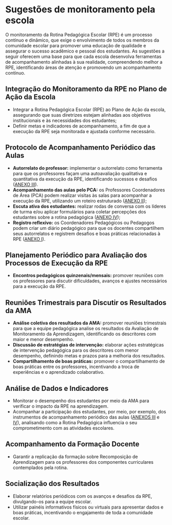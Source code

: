 # Sugestões de monitoramento pela escola

O monitoramento da Rotina Pedagógica Escolar (RPE) é um processo contínuo e dinâmico, que exige o envolvimento de todos os membros da comunidade escolar para promover uma educação de qualidade e assegurar o sucesso acadêmico e pessoal dos estudantes. As sugestões a seguir oferecem uma base para que cada escola desenvolva ferramentas de acompanhamento alinhadas à sua realidade, compreendendo melhor a RPE, identificando áreas de atenção e promovendo um acompanhamento contínuo.

## Integração do Monitoramento da RPE no Plano de Ação da Escola

- Integrar a Rotina Pedagógica Escolar (RPE) ao Plano de Ação da escola, assegurando que suas diretrizes estejam alinhadas aos objetivos institucionais e às necessidades dos estudantes;
- Definir metas e indicadores de acompanhamento, a fim de que a execução da RPE seja monitorada e ajustada conforme necessário.

## Protocolo de Acompanhamento Periódico das Aulas

- **Autorrelato do professor:** implementar o autorrelato como ferramenta para que os professores façam uma autoavaliação qualitativa e quantitativa da execução da RPE, identificando sucessos e desafios ([ANEXO III](anexo-3.md)).
- **Acompanhamento das aulas pelo PCA:** os Professores Coordenadores de Área (PCA) podem realizar visitas às salas para acompanhar a execução da RPE, utilizando um roteiro estruturado ([ANEXO II](anexo-2.md));
- **Escuta ativa dos estudantes:** realizar rodas de conversa com os líderes de turma e/ou aplicar formulários para coletar percepções dos estudantes sobre a rotina pedagógica ([ANEXO IV](anexo-4.md));
- **Registro reflexivo:** os Coordenadores Pedagógicos ou Pedagogos podem criar um diário pedagógico para que os docentes compartilhem seus autorrelatos e registrem desafios e boas práticas relacionadas à RPE ([ANEXO I](anexo-1.md)).

## Planejamento Periódico para Avaliação dos Processos de Execução da RPE

- **Encontros pedagógicos quinzenais/mensais:** promover reuniões com os professores para discutir dificuldades, avanços e ajustes necessários para a execução da RPE.

## Reuniões Trimestrais para Discutir os Resultados da AMA

- **Análise coletiva dos resultados da AMA:** promover reuniões trimestrais para que a equipe pedagógica analise os resultados da Avaliação de Monitoramento da Aprendizagem, identificando os descritores com maior e menor desempenho.
- **Discussão de estratégias de intervenção:** elaborar ações estratégicas de intervenção pedagógica para os descritores com menor desempenho, definindo metas e prazos para a melhoria dos resultados.
- **Compartilhamento de boas práticas:** promover o compartilhamento de boas práticas entre os professores, incentivando a troca de experiências e o aprendizado colaborativo.

## Análise de Dados e Indicadores

- Monitorar o desempenho dos estudantes por meio da AMA para verificar o impacto da RPE na aprendizagem.
- Acompanhar a participação dos estudantes, por meio, por exemplo, dos instrumentos de acompanhamento periódico das aulas ([ANEXOS III](anexo-3.md) e [IV](anexo-4.md)), analisando como a Rotina Pedagógica influencia o seu comprometimento com as atividades escolares.

## Acompanhamento da Formação Docente

- Garantir a replicação da formação sobre Recomposição de Aprendizagem para os professores dos componentes curriculares contemplados pela rotina.

## Socialização dos Resultados

- Elaborar relatórios periódicos com os avanços e desafios da RPE, divulgando-os para a equipe escolar.
- Utilizar painéis informativos físicos ou virtuais para apresentar dados e boas práticas, incentivando o engajamento de toda a comunidade escolar.